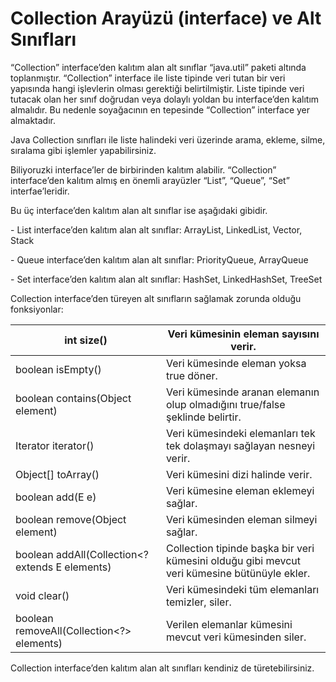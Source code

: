 # Collection Arayüzü (interface) ve Alt Sınıfları

“Collection” interface’den kalıtım alan alt sınıflar “java.util” paketi altında toplanmıştır. “Collection” interface ile liste tipinde veri tutan bir veri yapısında hangi işlevlerin olması gerektiği belirtilmiştir. Liste tipinde veri tutacak olan her sınıf doğrudan veya dolaylı yoldan bu interface’den kalıtım almalıdır. Bu nedenle soyağacının en tepesinde “Collection” interface yer almaktadır.

Java Collection sınıfları ile liste halindeki veri üzerinde arama, ekleme, silme, sıralama gibi işlemler yapabilirsiniz.

Biliyoruzki interface’ler de birbirinden kalıtım alabilir. “Collection” interface’den kalıtım almış en önemli arayüzler “List”, “Queue”, “Set” interfae’leridir.

 

Bu üç interface’den kalıtım alan alt sınıflar ise aşağıdaki gibidir.

 

\-    List interface’den kalıtım alan alt sınıflar: ArrayList, LinkedList, Vector, Stack

\-    Queue interface’den kalıtım alan alt sınıflar: PriorityQueue, ArrayQueue

\-    Set interface’den kalıtım alan alt sınıflar: HashSet, LinkedHashSet, TreeSet

 

Collection interface’den türeyen alt sınıfların sağlamak zorunda olduğu fonksiyonlar:

 

| int size()                                       | Veri kümesinin  eleman sayısını verir.                       |
| ------------------------------------------------ | ------------------------------------------------------------ |
| boolean  isEmpty()                               | Veri kümesinde  eleman yoksa true döner.                     |
| boolean  contains(Object element)                | Veri kümesinde  aranan elemanın olup olmadığını true/false şeklinde belirtir. |
| Iterator<E>  iterator()                          | Veri  kümesindeki elemanları tek tek dolaşmayı sağlayan nesneyi verir. |
| Object[]  toArray()                              | Veri kümesini dizi  halinde verir.                           |
| boolean add(E  e)                                | Veri kümesine  eleman eklemeyi sağlar.                       |
| boolean remove(Object  element)                  | Veri kümesinden  eleman silmeyi sağlar.                      |
| boolean  addAll(Collection<? extends E elements) | Collection  tipinde başka bir veri kümesini olduğu gibi mevcut veri kümesine bütünüyle  ekler. |
| void clear()                                     | Veri  kümesindeki tüm elemanları temizler, siler.            |
| boolean  removeAll(Collection<?> elements)       | Verilen  elemanlar kümesini mevcut veri kümesinden siler.    |

Collection interface’den kalıtım alan alt sınıfları kendiniz de türetebilirsiniz.
